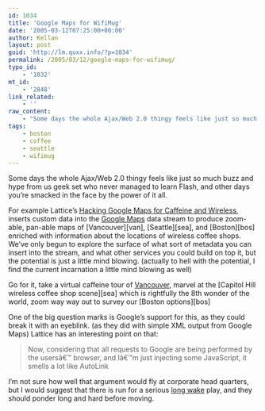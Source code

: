 ```yaml
---
id: 1034
title: 'Google Maps for WifiMug'
date: '2005-03-12T07:25:00+00:00'
author: Kellan
layout: post
guid: 'http://lm.quxx.info/?p=1034'
permalink: /2005/03/12/google-maps-for-wifimug/
typo_id:
    - '1032'
mt_id:
    - '2848'
link_related:
    - ''
raw_content:
    - "Some days the whole Ajax/Web 2.0 thingy feels like just so much buzz and hype from us geek set who never managed to learn Flash, and other days you\\'re smacked in the face by the power of it all.\r\n\r\nFor example Lattice\\'s [Hacking Google Maps for Caffeine and Wireless](http://romeda.org/index.php?p=52), inserts custom data into the [Google Maps](http://google.com/maps) data stream to produce zoom-able, pan-able maps of [Vancouver][van], [Seattle][sea], and [Boston][bos] enriched with information about the locations of wireless coffee shops.  We\\'ve only begun to explore the surface of what sort of metadata you can insert into the stream, and what other services you could build on top it, but the potential is just a little mind blowing. (actually to hell with the potential, I find the current incarnation a little mind blowing as well)\r\n\r\nGo for it, take a virtual caffeine tour of  [Vancouver](http://vancouver.wifimug.org/map.html), marvel at the [Capitol Hill wireless coffee shop scene][sea] which is rightfully the 8th wonder of the world, zoom way way out to survey our [Boston options][bos]\r\n\r\nOne of the big question marks is Google\\'s support for this, as they could break it with an eyeblink. (as they did with simple XML output from Google Maps)  Lattice has an interesting point on that:\r\n\r\n> Now, considering that all requests to Google are being performed by the usersâ€™ browser, and Iâ€™m just injecting some JavaScript, it smells a lot like AutoLink\r\n\r\nI\\'m not sure how well that argument would fly at corporate head quarters, but I would suggest that there is run for a serious [long wake](http://headrush.typepad.com/creating_passionate_users/) play, and they should ponder long and hard before moving.\r\n\r\n[van]: http://vancouver.wifimug.org/map.html\r\n[sea]: http://seattle.wifimug.org/map.html\r\n[bos]: http://boston.wifimug.org/map.html"
tags:
    - boston
    - coffee
    - seattle
    - wifimug
---
```


Some days the whole Ajax/Web 2.0 thingy feels like just so much buzz and hype from us geek set who never managed to learn Flash, and other days you’re smacked in the face by the power of it all.

For example Lattice’s [Hacking Google Maps for Caffeine and Wireless](http://romeda.org/index.php?p=52), inserts custom data into the [Google Maps](http://google.com/maps) data stream to produce zoom-able, pan-able maps of [Vancouver][van], [Seattle][sea], and [Boston][bos] enriched with information about the locations of wireless coffee shops. We’ve only begun to explore the surface of what sort of metadata you can insert into the stream, and what other services you could build on top it, but the potential is just a little mind blowing. (actually to hell with the potential, I find the current incarnation a little mind blowing as well)

Go for it, take a virtual caffeine tour of [Vancouver](http://vancouver.wifimug.org/map.html), marvel at the [Capitol Hill wireless coffee shop scene][sea] which is rightfully the 8th wonder of the world, zoom way way out to survey our [Boston options][bos]

One of the big question marks is Google’s support for this, as they could break it with an eyeblink. (as they did with simple XML output from Google Maps) Lattice has an interesting point on that:

> Now, considering that all requests to Google are being performed by the usersâ€™ browser, and Iâ€™m just injecting some JavaScript, it smells a lot like AutoLink

I’m not sure how well that argument would fly at corporate head quarters, but I would suggest that there is run for a serious [long wake](http://headrush.typepad.com/creating*passionate*users/) play, and they should ponder long and hard before moving.